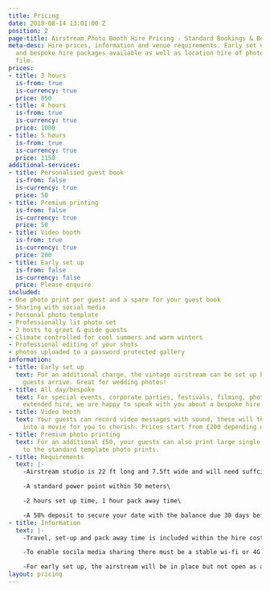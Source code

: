 ```yaml
---
title: Pricing
date: 2018-08-14 13:01:00 Z
position: 2
page-title: Airstream Photo Booth Hire Pricing - Standard Bookings & Bespoke Packages
meta-desc: Hire prices, information and venue requirements. Early set up, all day
  and bespoke hire packages available as well as location hire of photography and
  film.
prices:
- title: 3 hours
  is-from: true
  is-currency: true
  price: 850
- title: 4 hours
  is-from: true
  is-currency: true
  price: 1000
- title: 5 hours
  is-from: true
  is-currency: true
  price: 1150
additional-services:
- title: Personalised guest book
  is-from: false
  is-currency: true
  price: 50
- title: Premium printing
  is-from: false
  is-currency: true
  price: 50
- title: Video booth
  is-from: true
  is-currency: true
  price: 200
- title: Early set up
  is-from: false
  is-currency: false
  price: Please enquire
included:
- One photo print per guest and a spare for your guest book
- Sharing with social media
- Personal photo template
- Professionally lit photo set
- 2 hosts to greet & guide guests
- Climate controlled for cool summers and warm winters
- Professional editing of your shots
- photos uploaded to a password protected gallery
information:
- title: Early set up
  text: For an additional charge, the vintage airstream can be set up before your
    guests arrive. Great for wedding photos!
- title: All day/bespoke
  text: For special events, corporate parties, festivals, filming, photo shoots and
    extended hire, we are happy to speak with you about a bespoke hire package.
- title: Video booth
  text: Your guests can record video messages with sound, these will then be edited
    into a movie for you to cherish. Prices start from £200 depending on event duration.
- title: Premium photo printing
  text: For an additional £50, your guests can also print large single photos in addition
    to the standard template photo prints.
- title: Requirements
  text: |-
    -Airstream studio is 22 ft long and 7.5ft wide and will need suffcient access and a relatively at area to set up.\

    -A standard power point within 50 meters\

    -2 hours set up time, 1 hour pack away time\

    -A 50% deposit to secure your date with the balance due 30 days before your event
- title: Information
  text: |-
    -Travel, set-up and pack away time is included within the hire cost

    -To enable socila media sharing there must be a stable wi-fi or 4G connection. If this is not available uploads will be queued until a signal is available

    -For early set up, the airstream will be in place but not open as a photo booth until the agreed hire time
layout: pricing
---
```


